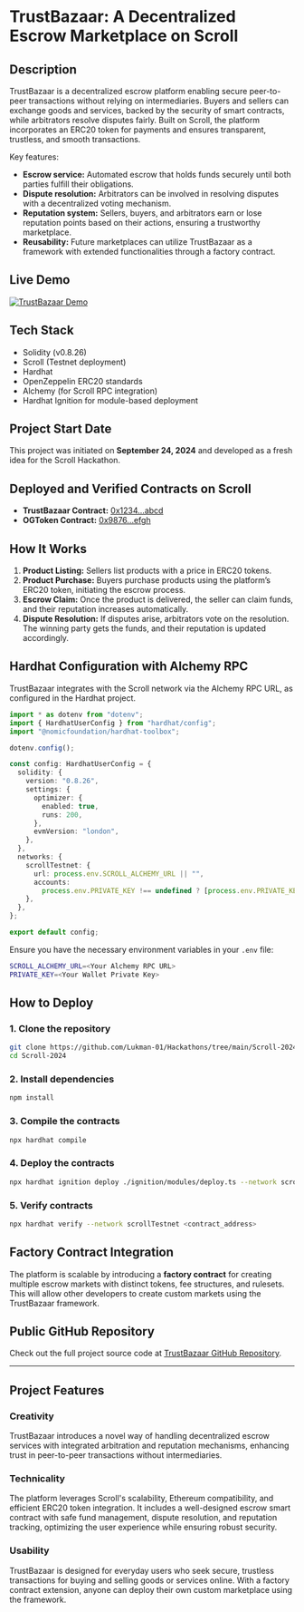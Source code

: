 # TrustBazaar: A Decentralized Escrow Marketplace on Scroll

## Description
TrustBazaar is a decentralized escrow platform enabling secure peer-to-peer transactions without relying on intermediaries. Buyers and sellers can exchange goods and services, backed by the security of smart contracts, while arbitrators resolve disputes fairly. Built on Scroll, the platform incorporates an ERC20 token for payments and ensures transparent, trustless, and smooth transactions. 

Key features:
- **Escrow service:** Automated escrow that holds funds securely until both parties fulfill their obligations.
- **Dispute resolution:** Arbitrators can be involved in resolving disputes with a decentralized voting mechanism.
- **Reputation system:** Sellers, buyers, and arbitrators earn or lose reputation points based on their actions, ensuring a trustworthy marketplace.
- **Reusability:** Future marketplaces can utilize TrustBazaar as a framework with extended functionalities through a factory contract.

## Live Demo
[![TrustBazaar Demo](https://img.youtube.com/vi/DEMO_LINK_HERE/0.jpg)](https://youtu.be/DEMO_LINK_HERE)

## Tech Stack
- Solidity (v0.8.26)
- Scroll (Testnet deployment)
- Hardhat
- OpenZeppelin ERC20 standards
- Alchemy (for Scroll RPC integration)
- Hardhat Ignition for module-based deployment

## Project Start Date
This project was initiated on **September 24, 2024** and developed as a fresh idea for the Scroll Hackathon.

## Deployed and Verified Contracts on Scroll
- **TrustBazaar Contract:** [0x1234...abcd](https://scroll-explorer-link-to-verified-contract)
- **OGToken Contract:** [0x9876...efgh](https://scroll-explorer-link-to-verified-contract)

## How It Works
1. **Product Listing:** Sellers list products with a price in ERC20 tokens.
2. **Product Purchase:** Buyers purchase products using the platform’s ERC20 token, initiating the escrow process.
3. **Escrow Claim:** Once the product is delivered, the seller can claim funds, and their reputation increases automatically.
4. **Dispute Resolution:** If disputes arise, arbitrators vote on the resolution. The winning party gets the funds, and their reputation is updated accordingly.

## Hardhat Configuration with Alchemy RPC
TrustBazaar integrates with the Scroll network via the Alchemy RPC URL, as configured in the Hardhat project.

```typescript
import * as dotenv from "dotenv";
import { HardhatUserConfig } from "hardhat/config";
import "@nomicfoundation/hardhat-toolbox";

dotenv.config();

const config: HardhatUserConfig = {
  solidity: {
    version: "0.8.26",
    settings: {
      optimizer: {
        enabled: true,
        runs: 200,
      },
      evmVersion: "london",
    },
  },
  networks: {
    scrollTestnet: {
      url: process.env.SCROLL_ALCHEMY_URL || "",
      accounts:
        process.env.PRIVATE_KEY !== undefined ? [process.env.PRIVATE_KEY] : [],
    },
  },
};

export default config;
```

Ensure you have the necessary environment variables in your `.env` file:
```bash
SCROLL_ALCHEMY_URL=<Your Alchemy RPC URL>
PRIVATE_KEY=<Your Wallet Private Key>
```

## How to Deploy

### 1. Clone the repository
```bash
git clone https://github.com/Lukman-01/Hackathons/tree/main/Scroll-2024
cd Scroll-2024
```

### 2. Install dependencies
```bash
npm install
```

### 3. Compile the contracts
```bash
npx hardhat compile
```

### 4. Deploy the contracts
```bash
npx hardhat ignition deploy ./ignition/modules/deploy.ts --network scrollTestnet
```

### 5. Verify contracts
```bash
npx hardhat verify --network scrollTestnet <contract_address>
```

## Factory Contract Integration
The platform is scalable by introducing a **factory contract** for creating multiple escrow markets with distinct tokens, fee structures, and rulesets. This will allow other developers to create custom markets using the TrustBazaar framework.

## Public GitHub Repository
Check out the full project source code at [TrustBazaar GitHub Repository](https://github.com/Lukman-01/Hackathons/tree/main/Scroll-2024).

---

## Project Features

### Creativity
TrustBazaar introduces a novel way of handling decentralized escrow services with integrated arbitration and reputation mechanisms, enhancing trust in peer-to-peer transactions without intermediaries.

### Technicality
The platform leverages Scroll's scalability, Ethereum compatibility, and efficient ERC20 token integration. It includes a well-designed escrow smart contract with safe fund management, dispute resolution, and reputation tracking, optimizing the user experience while ensuring robust security.

### Usability
TrustBazaar is designed for everyday users who seek secure, trustless transactions for buying and selling goods or services online. With a factory contract extension, anyone can deploy their own custom marketplace using the framework.
